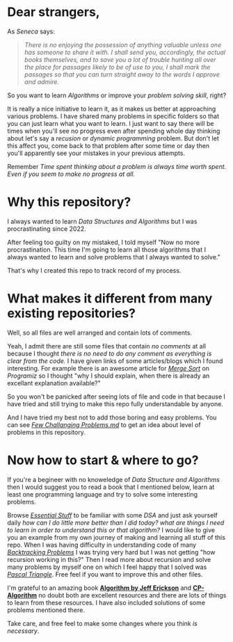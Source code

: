 # Dear strangers,
As *Seneca* says:

>*There is no enjoying the possession of anything valuable unless one has someone to share it with. I shall send you, accordingly, the actual books themselves, and to save you a lot of trouble hunting all over the place for passages likely to be of use to you, I shall mark the passages so that you can turn straight away to the words I approve and admire.*

So you want to learn *Algorithms* or improve your *problem solving skill*, right?

It is really a nice initiative to learn it, as it makes us better at approaching various problems.
I have shared many problems in specific folders so that you can just learn what you want to learn. 
I just want to say there will be times when you'll see no progress even after spending whole day thinking about let's say a *recusion* or *dynamic programming* problem.
But don't let this affect you, come back to that problem after some time or day then you'll apparently see your mistakes in your previous attempts.

Remember *Time spent thinking about a problem is always time worth spent. Even 
if you seem to make no progress at all.*

# Why this repository?
I always wanted to learn *Data Structures and Algorithms* but I was procrastinating since 2022.

After feeling too guilty on my mistaked, I told myself "Now no more procrastination. This time I'm going to learn all those algorithms that I always wanted to learn and solve problems that I always wanted to solve."

That's why I created this repo to track record of my process.

# What makes it different from many existing repositories?
Well, so all files are well arranged and contain lots of comments.

Yeah, I admit there are still some files that contain *no comments* at all because I thought *there is no need to do any comment as everything is clear from the code.* I have given links of some articles/blogs which I found interesting. For example there is an awesome article for [*Merge Sort*](https://www.programiz.com/dsa/merge-sort) on *Programiz* so I thought "why I should explain, when there is already an excellant explanation available?"

So you won't be panicked after seeing lots of file and code in that because I have tried and still trying to make this repo fully 
understandable by anyone.

And I have tried my best not to add those boring and easy problems. You can see [*Few Challanging Problems.md*](https://github.com/MythOfSisyphus/Data-Structures-and-Algorithms/blob/master/Challaging%20Problems/Miscellaneous/Few%20Challenging%20Problems.md) to get an idea about 
level of problems in this repository.

# Now how to start & where to go?
If you're a begineer with no knoweledge of *Data Structure and Algorithms* then I would suggest you to read a book that I mentioned below, learn at least one programming language and try to solve some interesting problems. 

Browse [*Essential Stuff*](https://github.com/MythOfSisyphus/Data-Structures-and-Algorithms/tree/master/Essential%20Stuff) to be familiar with some *DSA* and just ask yourself daily *how can I do little more better than I did today? what are things I need to learn in order to understand this or that algorithm?*
I would like to give you an example from my own journey of making and learning all stuff of this repo. When I was having difficulty in understanding code of many [*Backtracking Problems*](https://github.com/MythOfSisyphus/Data-Structures-and-Algorithms/tree/master/Challaging%20Problems/Backtracking_Problems) I was trying very hard but I was not getting "how recursion working in this?" Then I read more about recursion and solve many problems by myself one on which I feel happy that I solved was [*Pascal Triangle*](https://github.com/MythOfSisyphus/Data-Structures-and-Algorithms/blob/master/Essential%20Stuff/Recursion_Basics/Pascal_Triangle.cpp). Free feel if you want to improve this and other files.

I'm grateful to an amazing book [**Algorithm by Jeff Erickson**](https://jeffe.cs.illinois.edu/teaching/algorithms/#book) and [**CP-Algorithm**](https://cp-algorithms.com/index.html) no doubt both are excellent resources and there are lots of things to learn from these resources.
I have also included solutions of some problems mentioned there.

Take care, and free feel to make some changes where you think *is necessary*. 
